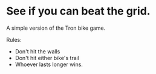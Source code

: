 # See if you can beat the grid.  

A simple version of the Tron bike game.

Rules:
* Don't hit the walls 
* Don't hit either bike's trail
* Whoever lasts longer wins.
